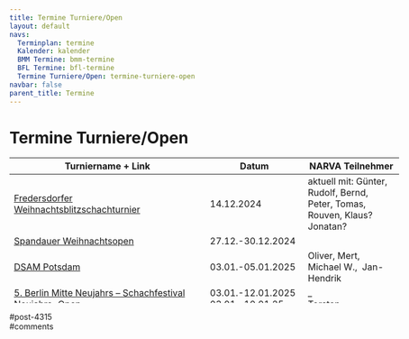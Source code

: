 ```yaml
---
title: Termine Turniere/Open 
layout: default
navs:
  Terminplan: termine
  Kalender: kalender
  BMM Termine: bmm-termine
  BFL Termine: bfl-termine
  Termine Turniere/Open: termine-turniere-open
navbar: false
parent_title: Termine
---
```

<div class="post-4315 page type-page status-publish hentry" id="post-4315">
<h1 class="entry-title">Termine Turniere/Open</h1>
<div class="entry-content">
<table class="clean swiss footable" style="height: 258px; width: 790px;">
<thead>
<tr style="height: 18px;">
<th style="width: 332px; height: 18px;">Turniername + Link</th>
<th style="width: 158px; height: 18px;">Datum</th>
<th nowrap="nowrap" style="width: 154px; height: 18px;">NARVA Teilnehmer</th>
</tr>
</thead>
<tbody>
<tr style="height: 24px;">
<td><a href="https://schachinfredersdorf.de/?page_id=3168" rel="noopener" target="_blank">Fredersdorfer Weihnachtsblitzschachturnier</a></td>
<td>14.12.2024</td>
<td>aktuell mit: Günter, Rudolf, Bernd, Peter, Tomas, Rouven, Klaus? Jonatan?</td>
</tr>
<tr style="height: 24px;">
<td><a href="https://www.zitaschach.de/weihnachts-festival-2024/" rel="noopener" target="_blank">Spandauer Weihnachtsopen</a></td>
<td>27.12.-30.12.2024</td>
<td></td>
</tr>
<tr style="height: 24px;">
<td><a href="https://www.dsam-cup.de/potsdam/" rel="noopener" target="_blank">DSAM Potsdam</a></td>
<td>03.01.-05.01.2025</td>
<td>Oliver, Mert, Michael W.,  Jan-Hendrik</td>
</tr>
<tr style="height: 24px;">
<td><a href="https://neujahr.berlinschach.de/" rel="noopener" target="_blank">5. Berlin Mitte Neujahrs – Schachfestival</a><br/>
Neujahrs-Open<br/>
Schnellschach-Open<br/>
Blitzschach-Open</td>
<td>03.01.-12.01.2025<br/>
03.01.-10.01.25<br/>
11.01.25<br/>
12.01.25</td>
<td>_<br/>
Torsten<br/>
Bernd, Klaus<br/>
_</td>
</tr>
<tr style="height: 24px;">
<td><a href="https://www.berlinerschachverband.de/entry/41-offene-berliner-senioren-einzelmeisterschaft.html" rel="noopener" target="_blank">41. offene Berliner Senioren-Einzelmeisterschaft</a></td>
<td>04.02.-13.02.2025</td>
<td>Hans-Dieter, Ekkehard, Gerhard, Ulrich</td>
</tr>
<tr style="height: 24px;">
<td><a href="https://www.dsam-cup.de/magdeburg/" rel="noopener" target="_blank">DSAM Magdeburg</a></td>
<td>04.04.-06.04.2025</td>
<td>Rudolf, Thomas, Ekkehard, Lukas</td>
</tr>
</tbody>
</table>
</div><!-- .entry-content -->
</div> #post-4315 
<div id="comments">
</div> #comments 
